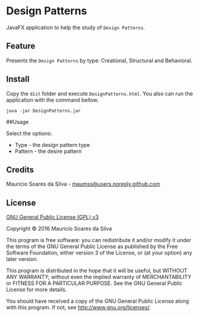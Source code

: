 # Design Patterns

JavaFX application to help the study of `Design Patterns`.

## Feature

Presents the `Design Patterns` by type: Creational, Structural and Behavioral.

## Install

Copy the `dist` folder and execute `DesignPatterns.html`.
You also can run the application with the command bellow.

```shell
java -jar DesignPatterns.jar
```

##Usage

Select the options:

- Type - the design pattern type
- Pattern - the desire pattern

## Credits
Mauricio Soares da Silva - [maumss@users.noreply.github.com](mailto:maumss@users.noreply.github.com)

## License

[GNU General Public License (GPL) v3](http://www.gnu.org/licenses/)

Copyright &copy; 2016 Mauricio Soares da Silva

This program is free software: you can redistribute it and/or modify it under the terms of the GNU General Public License as published by the Free Software Foundation, either version 3 of the License, or (at your option) any later version.

This program is distributed in the hope that it will be useful, but WITHOUT ANY WARRANTY; without even the implied warranty of MERCHANTABILITY or FITNESS FOR A PARTICULAR PURPOSE.  See the GNU General Public License for more details.

You should have received a copy of the GNU General Public License along with this program.  If not, see <http://www.gnu.org/licenses/>.
